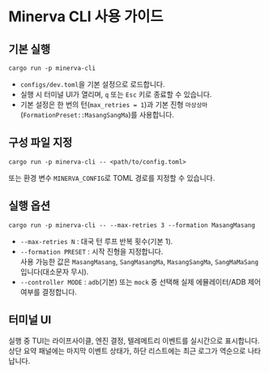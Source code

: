 # Minerva CLI 사용 가이드

## 기본 실행

```
cargo run -p minerva-cli
```

- `configs/dev.toml`을 기본 설정으로 로드합니다.
- 실행 시 터미널 UI가 열리며, `q` 또는 `Esc` 키로 종료할 수 있습니다.
- 기본 설정은 한 번의 턴(`max_retries = 1`)과 기본 진형 `마상상마` (`FormationPreset::MasangSangMa`)를 사용합니다.

## 구성 파일 지정

```
cargo run -p minerva-cli -- <path/to/config.toml>
```

또는 환경 변수 `MINERVA_CONFIG`로 TOML 경로를 지정할 수 있습니다.

## 실행 옵션

```
cargo run -p minerva-cli -- --max-retries 3 --formation MasangMasang
```

- `--max-retries N` : 대국 턴 루프 반복 횟수(기본 1).
- `--formation PRESET` : 시작 진형을 지정합니다.  
  사용 가능한 값은 `MasangMasang`, `SangMasangMa`, `MasangSangMa`, `SangMaMaSang` 입니다(대소문자 무시).
- `--controller MODE` : `adb`(기본) 또는 `mock` 중 선택해 실제 에뮬레이터/ADB 제어 여부를 결정합니다.

## 터미널 UI

실행 중 TUI는 라이프사이클, 엔진 결정, 텔레메트리 이벤트를 실시간으로 표시합니다.  
상단 요약 패널에는 마지막 이벤트 상태가, 하단 리스트에는 최근 로그가 역순으로 나타납니다.
